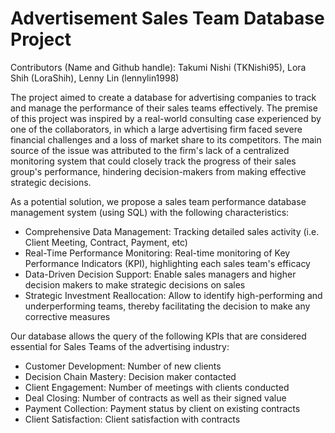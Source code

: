 # Advertisement Sales Team Database Project

Contributors (Name and Github handle): Takumi Nishi (TKNishi95), Lora Shih (LoraShih), Lenny Lin (lennylin1998)


The project aimed to create a database for advertising companies to track and manage the performance of their sales teams effectively. The premise of this project was inspired by a real-world consulting case experienced by one of the collaborators, in which a large advertising firm faced severe financial challenges and a loss of market share to its competitors. The main source of the issue was attributed to the firm's lack of a centralized monitoring system that could closely track the progress of their sales group's performance, hindering decision-makers from making effective strategic decisions.


As a potential solution, we propose a sales team performance database management system (using SQL) with the following characteristics: 
- Comprehensive Data Management: Tracking detailed sales activity (i.e. Client Meeting, Contract, Payment, etc)
- Real-Time Performance Monitoring: Real-time monitoring of Key Performance Indicators (KPI), highlighting each sales team's efficacy
- Data-Driven Decision Support: Enable sales managers and higher decision makers to make strategic decisions on sales
- Strategic Investment Reallocation: Allow to identify high-performing and underperforming teams, thereby facilitating the decision to make any corrective measures


Our database allows the query of the following KPIs that are considered essential for Sales Teams of the advertising industry:
- Customer Development: Number of new clients
- Decision Chain Mastery: Decision maker contacted
- Client Engagement: Number of meetings with clients conducted
- Deal Closing: Number of contracts as well as their signed value
- Payment Collection: Payment status by client on existing contracts
- Client Satisfaction: Client satisfaction with contracts

